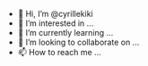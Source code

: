 - 👋 Hi, I’m @cyrillekiki
- 👀 I’m interested in ...
- 🌱 I’m currently learning ...
- 💞️ I’m looking to collaborate on ...
- 📫 How to reach me ...

<!---
cyrillekiki/cyrillekiki is a ✨ special ✨ repository because its `README.md` (this file) appears on your GitHub profile.
You can click the Preview link to take a look at your changes.
--->
